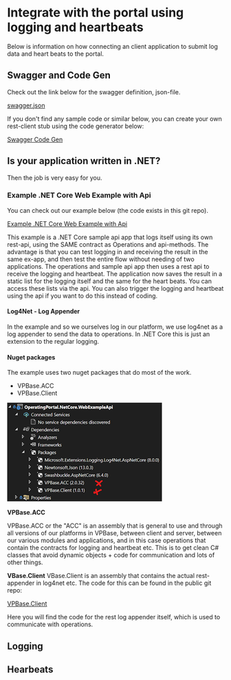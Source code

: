 # Integrate with the portal using logging and heartbeats
Below is information on how connecting an client application to submit log data and heart beats to the portal.

## Swagger and Code Gen

Check out the link below for the swagger definition, json-file.

[swagger.json](https://github.com/VoidPointerAB/VPBase.OperatingPortal.Docs/blob/master/getting-started/integrate/swagger.json)

If you don't find any sample code or similar below, you can create your own rest-client stub using the code generator below: 

[Swagger Code Gen](https://swagger.io/tools/swagger-codegen/)

## Is your application written in .NET?
Then the job is very easy for you. 

### Example .NET Core Web Example with Api
You can check out our example below (the code exists in this git repo).

[Example .NET Core Web Example with Api](https://github.com/VoidPointerAB/VPBase.OperatingPortal.Docs/tree/master/example-code/client-and-api/OperatingPortal.NetCore.WebExampleApi)

This example is a .NET Core sample api app that logs itself using its own rest-api, using the SAME contract as Operations and api-methods.
The advantage is that you can test logging in and receiving the result in the same ex-app, and then test the entire flow without needing of two applications.
The operations and sample api app then uses a rest api to receive the logging and heartbeat.
The application now saves the result in a static list for the logging itself and the same for the heart beats. You can access these lists via the api.
You can also trigger the logging and heartbeat using the api if you want to do this instead of coding.

#### Log4Net - Log Appender

In the example and so we ourselves log in our platform, we use log4net as a log appender to send the data to operations. 
In .NET Core this is just an extension to the regular logging.

#### Nuget packages
The example uses two nuget packages that do most of the work.

- VPBase.ACC
- VPBase.Client

![Packages](https://github.com/VoidPointerAB/VPBase.OperatingPortal.Docs/blob/master/getting-started/integrate/logging-and-heartbeat/nuget_packages.png)

**VPBase.ACC**

VPBase.ACC or the "ACC" is an assembly that is general to use and through all versions of our platforms in VPBase, between client and server, between our various modules and applications, 
and in this case operations that contain the contracts for logging and heartbeat etc.
This is to get clean C# classes that avoid dynamic objects + code for communication and lots of other things.

**VBase.Client**
VBase.Client is an assembly that contains the actual rest-appender in log4net etc.
The code for this can be found in the public git repo:

[VPBase.Client](https://github.com/VoidPointerAB/VPBase.Client)

Here you will find the code for the rest log appender itself, which is used to communicate with operations.

## Logging

## Hearbeats
